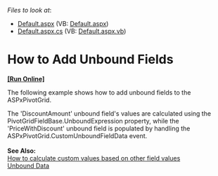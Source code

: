 <!-- default file list -->
*Files to look at*:

* [Default.aspx](./CS/ASPxPivotGrid_CalculateUnboundData/Default.aspx) (VB: [Default.aspx](./VB/ASPxPivotGrid_CalculateUnboundData/Default.aspx))
* [Default.aspx.cs](./CS/ASPxPivotGrid_CalculateUnboundData/Default.aspx.cs) (VB: [Default.aspx.vb](./VB/ASPxPivotGrid_CalculateUnboundData/Default.aspx.vb))
<!-- default file list end -->
# How to Add Unbound Fields
<!-- run online -->
**[[Run Online]](https://codecentral.devexpress.com/e1892/)**
<!-- run online end -->


<p>The following example shows how to add unbound fields to the ASPxPivotGrid.</p>
<p>The 'DiscountAmount' unbound field's values are calculated using the PivotGridFieldBase.UnboundExpression property, while the 'PriceWithDiscount' unbound field is populated by handling the ASPxPivotGrid.CustomUnboundFieldData event.<br /><br /><b>See Also:</b> <br /><a href="https://www.devexpress.com/Support/Center/p/Q285890"> How to calculate custom values based on other field values</a> <br /><a href="https://documentation.devexpress.com/#AspNet/CustomDocument7259">Unbound Data</a></p>

<br/>


